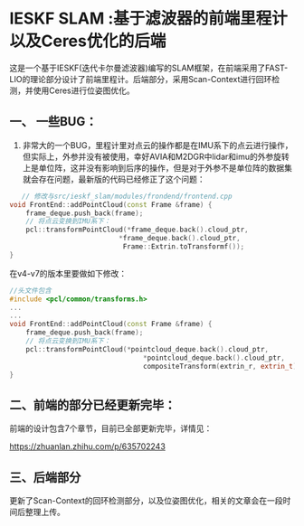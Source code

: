 # IESKF SLAM :基于滤波器的前端里程计以及Ceres优化的后端
这是一个基于IESKF(迭代卡尔曼滤波器)编写的SLAM框架，在前端采用了FAST-LIO的理论部分设计了前端里程计。后端部分，采用Scan-Context进行回环检测，并使用Ceres进行位姿图优化。

## 一、 一些BUG：

1. 非常大的一个BUG，里程计里对点云的操作都是在IMU系下的点云进行操作，但实际上，外参并没有被使用，幸好AVIA和M2DGR中lidar和imu的外参旋转上是单位阵，这并没有影响到后序的操作，但是对于外参不是单位阵的数据集就会存在问题，最新版的代码已经修正了这个问题：

```c++
   // 修改与src/ieskf_slam/modules/frondend/frontend.cpp
void FrontEnd::addPointCloud(const Frame &frame) {
    frame_deque.push_back(frame);
    // 将点云变换到IMU系下：
    pcl::transformPointCloud(*frame_deque.back().cloud_ptr,
                           *frame_deque.back().cloud_ptr,
                            Frame::Extrin.toTransformf());
}

```

在v4-v7的版本里要做如下修改：

```c++
//头文件包含
#include <pcl/common/transforms.h>
...
...
void FrontEnd::addPointCloud(const Frame &frame) {
    frame_deque.push_back(frame);
    // 将点云变换到IMU系下：
    pcl::transformPointCloud(*pointcloud_deque.back().cloud_ptr,
                                 *pointcloud_deque.back().cloud_ptr,
                                 compositeTransform(extrin_r, extrin_t).cast<float>());
}
```

   

## 二、前端的部分已经更新完毕：

前端的设计包含7个章节，目前已全部更新完毕，详情见：

https://zhuanlan.zhihu.com/p/635702243

## 三、后端部分

更新了Scan-Context的回环检测部分，以及位姿图优化，相关的文章会在一段时间后整理上传。
